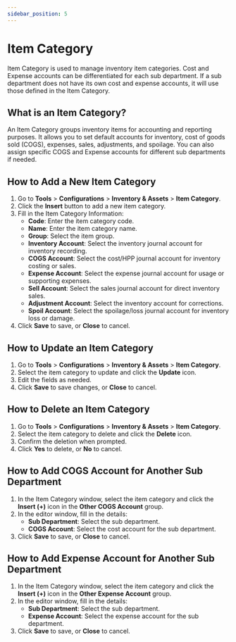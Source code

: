 ```yaml
---
sidebar_position: 5
---
```


# Item Category

Item Category is used to manage inventory item categories. Cost and Expense accounts can be differentiated for each sub department. If a sub department does not have its own cost and expense accounts, it will use those defined in the Item Category.

## What is an Item Category?

An Item Category groups inventory items for accounting and reporting purposes. It allows you to set default accounts for inventory, cost of goods sold (COGS), expenses, sales, adjustments, and spoilage. You can also assign specific COGS and Expense accounts for different sub departments if needed.

## How to Add a New Item Category

1. Go to **Tools** > **Configurations** > **Inventory & Assets** > **Item Category**.
2. Click the **Insert** button to add a new item category.
3. Fill in the Item Category Information:
   - **Code**: Enter the item category code.
   - **Name**: Enter the item category name.
   - **Group**: Select the item group.
   - **Inventory Account**: Select the inventory journal account for inventory recording.
   - **COGS Account**: Select the cost/HPP journal account for inventory costing or sales.
   - **Expense Account**: Select the expense journal account for usage or supporting expenses.
   - **Sell Account**: Select the sales journal account for direct inventory sales.
   - **Adjustment Account**: Select the inventory account for corrections.
   - **Spoil Account**: Select the spoilage/loss journal account for inventory loss or damage.
4. Click **Save** to save, or **Close** to cancel.

## How to Update an Item Category

1. Go to **Tools** > **Configurations** > **Inventory & Assets** > **Item Category**.
2. Select the item category to update and click the **Update** icon.
3. Edit the fields as needed.
4. Click **Save** to save changes, or **Close** to cancel.

## How to Delete an Item Category

1. Go to **Tools** > **Configurations** > **Inventory & Assets** > **Item Category**.
2. Select the item category to delete and click the **Delete** icon.
3. Confirm the deletion when prompted.
4. Click **Yes** to delete, or **No** to cancel.

## How to Add COGS Account for Another Sub Department

1. In the Item Category window, select the item category and click the **Insert (+)** icon in the **Other COGS Account** group.
2. In the editor window, fill in the details:
   - **Sub Department**: Select the sub department.
   - **COGS Account**: Select the cost account for the sub department.
3. Click **Save** to save, or **Close** to cancel.

## How to Add Expense Account for Another Sub Department

1. In the Item Category window, select the item category and click the **Insert (+)** icon in the **Other Expense Account** group.
2. In the editor window, fill in the details:
   - **Sub Department**: Select the sub department.
   - **Expense Account**: Select the expense account for the sub department.
3. Click **Save** to save, or **Close** to cancel.
